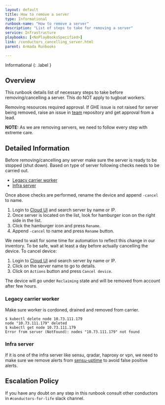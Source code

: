 ```yaml
---
layout: default
title: How to remove a server
type: Informational
runbook-name: "How to remove a server"
description: "List of steps to take for removing a server"
service: Infrastructure
playbooks: [<NoPlayBooksSpecified>]
link: /conductors_cancelling_server.html
parent: Armada Runbooks

---
```


Informational
{: .label }

## Overview

This runbook details list of necessary steps to take before removing/cancelling a server. This do NOT apply to tugboat workers.

Removing resources required approval. If GHE issue is not raised for server being removed, raise an issue in [team](https://github.ibm.com/alchemy-conductors/team/issues) repository and get approval from a lead.

**NOTE:** As we are removing servers, we need to follow every step with extreme care.

## Detailed Information

Before removing/cancelling any server make sure the server is ready to be stopped (shut down). Based on type of server following checks needs to be carried out.

- [Legacy carrier worker](#legacy-carrier-worker)
- [Infra server](#infra-server)

Once above checks are performed, rename the device and append `-cancel` to name.

1. Login to [Cloud UI](https://cloud.ibm.com/gen1/infrastructure/devices) and search server by name or IP.
1. Once server is located on the list, look for hamburger icon on the right side in the list.
1. Click the hamburger icon and press `Rename`.
1. Append `-cancel` to name and press `Rename` button.

We need to wait for some time for automation to reflect this change in our inventory. To be safe, wait at least a day before actually cancelling the device. To cancel device:

1. Login to [Cloud UI](https://cloud.ibm.com/gen1/infrastructure/devices) and search server by name or IP.
1. Click on the server name to go to details.
1. Click on `Actions` button and press `Cancel device`.

The device will go under `Reclaiming` state and will be removed from account after few hours.

### Legacy carrier worker

Make sure worker is cordoned, drained and removed from carrier.
```
$ kubectl delete node 10.73.111.179
node "10.73.111.179" deleted
$ kubectl get node 10.73.111.179
Error from server (NotFound): nodes "10.73.111.179" not found
```

### Infra server

If it is one of the infra server like sensu, qradar, haproxy or vpn, we need to make sure we remove alerts from [sensu-uptime](https://github.ibm.com/alchemy-conductors/sensu-uptime) to avoid false positive alerts.

## Escalation Policy

If you have any doubt on any step in this runbook consult other conductors in `#conductors-for-life` slack channel.
